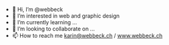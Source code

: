 - 👋 Hi, I’m @webbeck
- 👀 I’m interested in web and graphic design
- 🌱 I’m currently learning ...
- 💞️ I’m looking to collaborate on ...
- 📫 How to reach me karin@webbeck.ch / www.webbeck.ch

<!---
webbeck/webbeck is a ✨ special ✨ repository because its `README.md` (this file) appears on your GitHub profile.
You can click the Preview link to take a look at your changes.
--->
